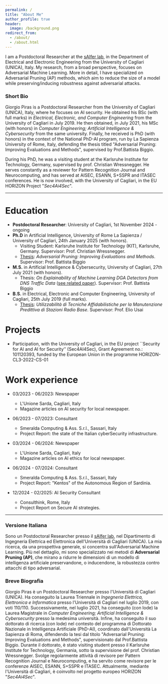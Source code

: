 ```yaml
---
permalink: /
title: "About Me"
author_profile: true
header: 
  image: /background.png
redirect_from: 
  - /about/
  - /about.html
---
```


I am a Postdoctoral Researcher at the [sAIfer lab](https://www.saiferlab.ai/), in the Department of Electrical and Electronic Engineering from the University of Cagliari (UNICA), Italy. My research, from a broad perspective, focuses on Adversarial Machine Learning. More in detail, I have specialized on Adversarial Pruning (AP) methods, which aim to reduce the size of a model while preserving/inducing robustness against adversarial attacks.

### Short Bio 
Giorgio Piras is a Postdoctoral Researcher from the University of Cagliari (UNICA), Italy, where he focuses on AI security. 
He obtained his BSc (with full marks) in _Electrical, Electronic, and Computer Engineering_ from the University of Cagliari in July 2019. 
He then obtained, in July 2021, his MSc (with honors) in _Computer Engineering; Artificial Intelligence & Cybersecurity_ from the same university. 
Finally, he received is PhD (with honors) in the context of the National PhD-AI program, run by La Sapienza University of Rome, Italy, defending the thesis titled "Adversarial Pruning: Improving Evaluations and Methods", supervised by Prof.Battista Biggio. 

During his PhD, he was a visiting student at the Karlsruhe Institute for Technology, Germany, supervised by prof. Christian Wressnegger.
He serves constantly as a reviewer for Pattern Recognition Journal and Neurocomputing, and has served at AISEC, ESANN, S+SSPR and ITASEC conferences. 
He is now involved, with the University of Cagliari, in the EU HORIZON Project "_Sec4Ai4Sec_". 

---

Education
======
* **Postdoctoral Researcher**: University of Cagliari, 1st November 2024 - ongoing
* **Ph.D** in Artificial Intelligence, University of Rome La Sapienza / University of Cagliari, 24th January 2025 (with honors).  
  * Visiting Student: Karlsruhe Institute for Technology (KIT), Karlsruhe, Germany. Supervisor: Prof. Christian Wressnegger.
  * [Thesis](https://tesidottorato.depositolegale.it/bitstream/20.500.14242/193911/1/Tesi_dottorato_Piras.pdf): _Adversarial Pruning: Improving Evaluations and Methods_. Supervisor: Prof. Battista Biggio 
* **M.S.** in Artificial Intelligence & Cybersecurity, University of Cagliari, 27th July 2021 (with honors).
  * Thesis: _On Explainability of Machine Learning DGA Detectors from DNS Traffic Data_ ([see related paper](https://iris.unica.it/bitstream/11584/345551/2/ITASEC22_CameraReady_CeurArt_GiorgioPiras.pdf)). Supervisor: Prof. Battista Biggio
* **B.S.** in Electrical, Electronic and Computer Engineering, University of Cagliari, 25th July 2019 (full marks).
  * [Thesis](https://corsi.unica.it/ingegneriaelettricaeelettronica/files/2020/04/Tesi_Piras_Giorgio.pdf): _Utilizzabilità di Tecniche Affidabilistiche per la Manutenzione Predittiva di Stazioni Radio Base_. Supervisor: Prof. Elio Usai 

Projects
======
* Participation, with the University of Cagliari, in the EU project ``Security for AI and AI for Security’’ (Sec4AI4Sec), Grant Agreement no.: 101120393, funded by the European Union in the programme HORIZON-CL3-2022-CS-01


Work experience
======
* 03/2023 - 06/2023: Newspaper 
  * L'Unione Sarda, Cagliari, Italy 
  * Magazine articles on AI security for local newspaper. 

* 06/2023 - 07/2023: Consultant
  * Smeralda Computing & Ass. S.r.l., Sassari, Italy 
  * Project Report: the state of the Italian cyberSecurity infrastructure.

* 03/2024 - 06/2024: Newspaper 
  * L'Unione Sarda, Cagliari, Italy 
  * Magazine articles on AI ethics for local newspaper.
  
* 06/2024 - 07/2024: Consultant
  * Smeralda Computing & Ass. S.r.l., Sassari, Italy 
  * Project Report: "Kentos" of the Autonomous Region of Sardinia.

* 12/2024 - 02/2025: AI Security Consultant 
  * Consulthink, Rome, Italy 
  * Project Report on Secure AI strategies.

---

### Versione Italiana 

Sono un Postdoctoral Researcher presso il [sAIfer lab](https://www.saiferlab.ai/), nel Dipartimento di Ingegneria Elettrica ed Elettronica dell'Università di Cagliari (UNICA). La mia ricerca, da una prospettiva generale, si concentra sull'Adversarial Machine Learning. Più nel dettaglio, mi sono specializzato nei metodi di **Adversarial Pruning (AP)**, che mirano a ridurre le dimensioni di un modello di intelligenza artificiale preservandone, o inducendone, la robustezza contro attacchi di tipo adversarial.

### Breve Biografia  
Giorgio Piras è un Postdoctoral Researcher presso l'Università di Cagliari (UNICA). 
Ha conseguito la Laurea Triennale in _Ingegneria Elettrica, Elettronica e Informatica_ presso l'Università di Cagliari nel luglio 2019, con voti 110/110.
Successivamente, nel luglio 2021, ha conseguito (con lode) la Laurea Magistrale in _Computer Engineering; Artificial Intelligence & Cybersecurity_ presso la medesima università.
Infine, ha conseguito il suo dottorato di ricerca (con lode) nel contesto del programma di Dottorato Nazionale in Intelligenza Artificiale (PhD-AI), coordinato dall'Università La Sapienza di Roma, difendendo la tesi dal titolo "Adversarial Pruning: Improving Evaluations and Methods", supervisionato dal Prof.Battista Biggio. 
Durante il dottorato, è stato visiting student presso il Karlsruhe Institute for Technology, Germania, sotto la supervisione del prof. Christian Wressnegger. Svolge regolarmente attività di revisore per Pattern Recognition Journal e Neurocomputing, e ha servito come revisore per le conferenze AISEC, ESANN, S+SSPR e ITASEC. 
Attualmente, mediante l'Università di Cagliari, è coinvolto nel progetto europeo HORIZON "_Sec4Ai4Sec_".
